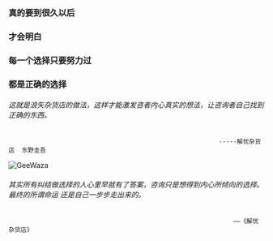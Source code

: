 ###                          真的要到很久以后 
###                             才会明白 
###                        每一个选择只要努力过
###                           都是正确的选择
######     这就是浪矢杂货店的做法，这样才能激发咨者内心真实的想法，让咨询者自己找到正确的东西。 ######
                                                              -----解忧杂货店  东野圭吾
![GeeWaza](http://img.mp.sohu.com/upload/20170708/8758579c8e8349ceb047de19434ccd38_th.png)
######     其实所有纠结做选择的人心里早就有了答案，咨询只是想得到内心所倾向的选择。最终的所谓命运 还是自己一步步走出来的。
                                                                  ——《解忧杂货店》
